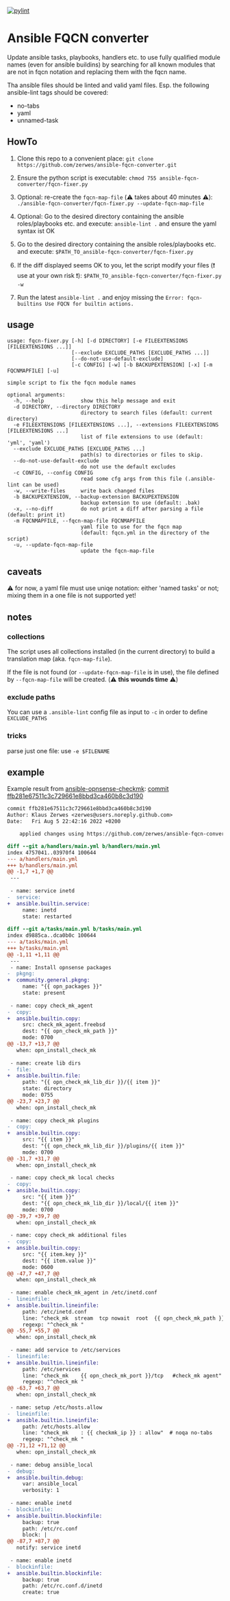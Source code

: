 [![pylint](https://github.com/zerwes/ansible-fqcn-converter/actions/workflows/pylint.yml/badge.svg)](https://github.com/zerwes/ansible-fqcn-converter/actions/workflows/pylint.yml)

# Ansible FQCN converter
Update ansible tasks, playbooks, handlers etc. to use fully qualified module names (even for ansible buildins) by searching for all known modules that are not in fqcn notation and replacing them with the fqcn name.

Tha ansible files should be linted and valid yaml files. Esp. the following ansible-lint tags should be covered:
 - no-tabs
 - yaml
 - unnamed-task
 
## HowTo
 1. Clone this repo to a convenient place: `git clone https://github.com/zerwes/ansible-fqcn-converter.git`

 2. Ensure the python script is executable: `chmod 755 ansible-fqcn-converter/fqcn-fixer.py`

 3. Optional: re-create the `fqcn-map-file` (:warning: takes about 40 minutes :warning:): `./ansible-fqcn-converter/fqcn-fixer.py --update-fqcn-map-file`

 4. Optional: Go to the desired directory containing the ansible roles/playbooks etc. and execute: `ansible-lint .` and ensure the yaml syntax ist OK

 5. Go to the desired directory containing the ansible roles/playbooks etc. and execute: `$PATH_TO_ansible-fqcn-converter/fqcn-fixer.py`

 6. If the diff displayed seems OK to you, let the script modify your files (:exclamation: use at your own risk :exclamation:): `$PATH_TO_ansible-fqcn-converter/fqcn-fixer.py -w`

 7. Run the latest `ansible-lint .` and enjoy missing the `Error: fqcn-builtins Use FQCN for builtin actions.`

## usage
```
usage: fqcn-fixer.py [-h] [-d DIRECTORY] [-e FILEEXTENSIONS [FILEEXTENSIONS ...]]
                     [--exclude EXCLUDE_PATHS [EXCLUDE_PATHS ...]]
                     [--do-not-use-default-exclude]
                     [-c CONFIG] [-w] [-b BACKUPEXTENSION] [-x] [-m FQCNMAPFILE] [-u]

simple script to fix the fqcn module names

optional arguments:
  -h, --help            show this help message and exit
  -d DIRECTORY, --directory DIRECTORY
                        directory to search files (default: current directory)
  -e FILEEXTENSIONS [FILEEXTENSIONS ...], --extensions FILEEXTENSIONS [FILEEXTENSIONS ...]
                        list of file extensions to use (default: 'yml', 'yaml')
  --exclude EXCLUDE_PATHS [EXCLUDE_PATHS ...]
                        path(s) to directories or files to skip.
  --do-not-use-default-exclude
                        do not use the default excludes
  -c CONFIG, --config CONFIG
                        read some cfg args from this file (.ansible-lint can be used)
  -w, --write-files     write back changed files
  -b BACKUPEXTENSION, --backup-extension BACKUPEXTENSION
                        backup extension to use (default: .bak)
  -x, --no-diff         do not print a diff after parsing a file (default: print it)
  -m FQCNMAPFILE, --fqcn-map-file FQCNMAPFILE
                        yaml file to use for the fqcn map
                        (default: fqcn.yml in the directory of the script)
  -u, --update-fqcn-map-file
                        update the fqcn-map-file
```

## caveats
:warning: for now, a yaml file must use uniqe notation: either 'named tasks' or not; mixing them in a one file is not supported yet!

## notes

### collections
The script uses all collections installed (in the current directory) to build a translation map (aka. `fqcn-map-file`).

If the file is not found (or `--update-fqcn-map-file` is in use), the file defined by `--fqcn-map-file` will be created. (:warning: **this wounds time** :warning:)

### exclude paths
You can use a `.ansible-lint` config file as input to `-c` in order to define `EXCLUDE_PATHS`

### tricks
parse just one file: use `-e $FILENAME`

## example
Example result from [ansible-opnsense-checkmk](https://github.com/Rosa-Luxemburgstiftung-Berlin/ansible-opnsense-checkmk): [commit ffb281e67511c3c729661e8bbd3ca460b8c3d190](https://github.com/Rosa-Luxemburgstiftung-Berlin/ansible-opnsense-checkmk/commit/ffb281e67511c3c729661e8bbd3ca460b8c3d190)

```diff
commit ffb281e67511c3c729661e8bbd3ca460b8c3d190
Author: Klaus Zerwes <zerwes@users.noreply.github.com>
Date:   Fri Aug 5 22:42:16 2022 +0200

    applied changes using https://github.com/zerwes/ansible-fqcn-converter/blob/main/fqcn-fixer.py

diff --git a/handlers/main.yml b/handlers/main.yml
index 4757041..03970f4 100644
--- a/handlers/main.yml
+++ b/handlers/main.yml
@@ -1,7 +1,7 @@
 ---
 
 - name: service inetd
-  service:
+  ansible.builtin.service:
     name: inetd
     state: restarted
 
diff --git a/tasks/main.yml b/tasks/main.yml
index d9885ca..dca0b0c 100644
--- a/tasks/main.yml
+++ b/tasks/main.yml
@@ -1,11 +1,11 @@
 ---
 - name: Install opnsense packages
-  pkgng:
+  community.general.pkgng:
     name: "{{ opn_packages }}"
     state: present
 
 - name: copy check_mk_agent
-  copy:
+  ansible.builtin.copy:
     src: check_mk_agent.freebsd
     dest: "{{ opn_check_mk_path }}"
     mode: 0700
@@ -13,7 +13,7 @@
   when: opn_install_check_mk
 
 - name: create lib dirs
-  file:
+  ansible.builtin.file:
     path: "{{ opn_check_mk_lib_dir }}/{{ item }}"
     state: directory
     mode: 0755
@@ -23,7 +23,7 @@
   when: opn_install_check_mk
 
 - name: copy check_mk plugins
-  copy:
+  ansible.builtin.copy:
     src: "{{ item }}"
     dest: "{{ opn_check_mk_lib_dir }}/plugins/{{ item }}"
     mode: 0700
@@ -31,7 +31,7 @@
   when: opn_install_check_mk
 
 - name: copy check_mk local checks
-  copy:
+  ansible.builtin.copy:
     src: "{{ item }}"
     dest: "{{ opn_check_mk_lib_dir }}/local/{{ item }}"
     mode: 0700
@@ -39,7 +39,7 @@
   when: opn_install_check_mk
 
 - name: copy check_mk additional files
-  copy:
+  ansible.builtin.copy:
     src: "{{ item.key }}"
     dest: "{{ item.value }}"
     mode: 0600
@@ -47,7 +47,7 @@
   when: opn_install_check_mk
 
 - name: enable check_mk_agent in /etc/inetd.conf
-  lineinfile:
+  ansible.builtin.lineinfile:
     path: /etc/inetd.conf
     line: "check_mk  stream  tcp nowait  root  {{ opn_check_mk_path }} {{ opn_check_mk_path | basename }}"
     regexp: "^check_mk "
@@ -55,7 +55,7 @@
   when: opn_install_check_mk
 
 - name: add service to /etc/services
-  lineinfile:
+  ansible.builtin.lineinfile:
     path: /etc/services
     line: "check_mk	{{ opn_check_mk_port }}/tcp   #check_mk agent"  # noqa no-tabs
     regexp: "^check_mk "
@@ -63,7 +63,7 @@
   when: opn_install_check_mk
 
 - name: setup /etc/hosts.allow
-  lineinfile:
+  ansible.builtin.lineinfile:
     path: /etc/hosts.allow
     line: "check_mk	: {{ checkmk_ip }} : allow"  # noqa no-tabs
     regexp: "^check_mk "
@@ -71,12 +71,12 @@
   when: opn_install_check_mk
 
 - name: debug ansible_local
-  debug:
+  ansible.builtin.debug:
     var: ansible_local
     verbosity: 1
 
 - name: enable inetd
-  blockinfile:
+  ansible.builtin.blockinfile:
     backup: true
     path: /etc/rc.conf
     block: |
@@ -87,7 +87,7 @@
   notify: service inetd
 
 - name: enable inetd
-  blockinfile:
+  ansible.builtin.blockinfile:
     backup: true
     path: /etc/rc.conf.d/inetd
     create: true
```
